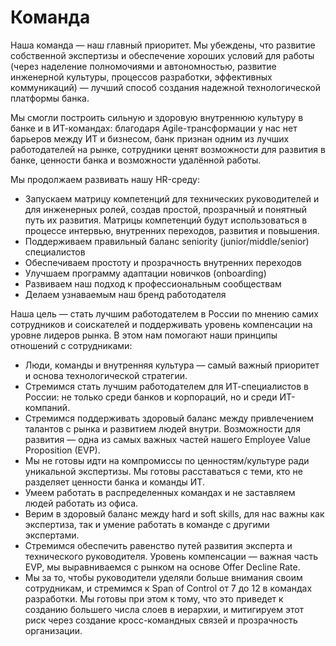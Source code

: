 # Команда
Наша команда — наш главный приоритет. Мы убеждены, что развитие собственной экспертизы и обеспечение хороших условий для работы (через наделение полномочиями и автономностью, развитие инженерной культуры, процессов разработки, эффективных коммуникаций) — лучший способ создания надежной технологической платформы банка.

Мы смогли построить сильную и здоровую внутреннюю культуру в банке и в ИТ-командах: благодаря Agile-трансформации у нас нет барьеров между ИТ и бизнесом, банк признан одним из лучших работодателей на рынке, сотрудники ценят возможности для развития в банке, ценности банка и возможности удалённой работы. 

Мы продолжаем развивать нашу HR-среду:

- Запускаем матрицу компетенций для технических руководителей и для инженерных ролей, создав простой, прозрачный и понятный путь их развития. Матрицы компетенций будут использоваться в процессе интервью, внутренних переходов, развития и повышения.
- Поддерживаем правильный баланс seniority (junior/middle/senior) специалистов
- Обеспечиваем простоту и прозрачность внутренних переходов
- Улучшаем программу адаптации новичков (onboarding)
- Развиваем наш подход к профессиональным сообществам
- Делаем узнаваемым наш бренд работодателя

Наша цель — стать лучшим работодателем в России по мнению самих сотрудников и соискателей и поддерживать уровень компенсации на уровне лидеров рынка. В этом нам помогают наши принципы отношений с сотрудниками:

- Люди, команды и внутренняя культура — самый важный приоритет и основа технологической стратегии.
- Стремимся стать лучшим работодателем для ИТ-специалистов в России: не только среди банков и корпораций, но и среди ИТ-компаний.
- Стремимся поддерживать здоровый баланс между привлечением талантов с рынка и развитием людей внутри. Возможности для развития — одна из самых важных частей нашего Employee Value Proposition (EVP).
- Мы не готовы идти на компромиссы по ценностям/культуре ради уникальной экспертизы. Мы готовы расставаться с теми, кто не разделяет ценности банка и команды ИТ.
- Умеем работать в распределенных командах и не заставляем людей работать из офиса.
- Верим в здоровый баланс между hard и soft skills, для нас важны как экспертиза, так и умение работать в команде с другими экспертами.
- Стремимся обеспечить равенство путей развития эксперта и технического руководителя.
Уровень компенсации — важная часть EVP, мы выравниваемся с рынком на основе Offer Decline Rate.
- Мы за то, чтобы руководители уделяли больше внимания своим сотрудникам, и стремимся к Span of Control от 7 до 12 в командах разработки. Мы готовы при этом к тому, что это приведет к созданию большего числа слоев в иерархии, и митигируем этот риск через создание кросс-командных связей и прозрачность организации.
